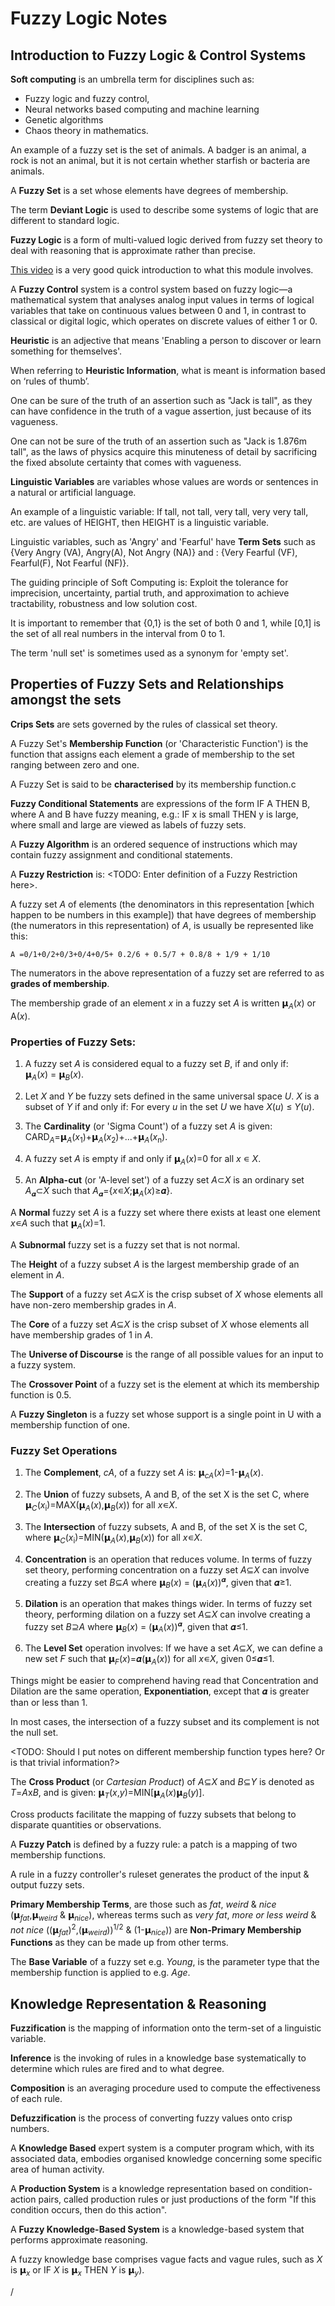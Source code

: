 
# Fuzzy Logic Notes

## Introduction to Fuzzy Logic & Control Systems

**Soft computing** is an umbrella term for disciplines such as:  
* Fuzzy logic and fuzzy control,
* Neural networks based computing and machine learning
* Genetic algorithms
* Chaos theory in mathematics.

An example of a fuzzy set is the set of animals. A badger is an animal, a rock is not an animal, but it is not certain whether starfish or bacteria are animals.

A **Fuzzy Set** is a set whose elements have degrees of membership.

The term **Deviant Logic** is used to describe some systems of logic that are different to standard logic.

**Fuzzy Logic** is a form of multi-valued logic derived from fuzzy set theory to deal with reasoning that is approximate rather than precise.

[This video](https://www.youtube.com/watch?v=J_Q5X0nTmrA) is a very good quick introduction to what this module involves.

A **Fuzzy Control** system is a control system based on fuzzy logic—a mathematical system that analyses analog input values in terms of logical variables that take on continuous values between 0 and 1, in contrast to classical or digital logic, which operates on discrete values of either 1 or 0.

**Heuristic** is an adjective that means 'Enabling a person to discover or learn something for themselves'.

When referring to **Heuristic Information**, what is meant is information based on ‘rules of thumb’.

One can be sure of the truth of an assertion such as "Jack is tall", as they can have confidence in the truth of a vague assertion, just because of its vagueness.

One can not be sure of the truth of an assertion such as "Jack is 1.876m tall", as the laws of physics acquire this minuteness of detail by sacrificing the fixed absolute certainty that comes with vagueness.

**Linguistic Variables** are variables whose values are words or sentences in a natural or artificial language.

An example of a linguistic variable: If tall, not tall, very tall, very very tall, etc. are values of HEIGHT, then HEIGHT is a linguistic variable.

Linguistic variables, such as 'Angry' and 'Fearful' have **Term Sets** such as {Very Angry (VA), Angry(A), Not Angry (NA)} and : {Very Fearful (VF), Fearful(F), Not Fearful (NF)}.

The guiding principle of Soft Computing is: Exploit the tolerance for imprecision, uncertainty, partial truth, and approximation to achieve tractability, robustness and low solution cost.

It is important to remember that {0,1} is the set of both 0 and 1, while [0,1] is the set of all real numbers in the interval from 0 to 1.

The term 'null set' is sometimes used as a synonym for 'empty set'.

## Properties of Fuzzy Sets and Relationships amongst the sets

**Crips Sets** are sets governed by the rules of classical set theory.

A Fuzzy Set's **Membership Function** (or 'Characteristic Function') is the function that assigns each element a grade of membership to the set ranging between zero and one.

A Fuzzy Set is said to be **characterised** by its membership function.c

**Fuzzy Conditional Statements** are expressions of the form IF A THEN B, where A and B have fuzzy meaning, e.g.: IF x is small THEN y is large, where small and large are viewed as labels of fuzzy sets.

A **Fuzzy Algorithm** is an ordered sequence of instructions which may contain fuzzy assignment and conditional statements.

A **Fuzzy Restriction** is: <TODO: Enter definition of a Fuzzy Restriction here>.

A fuzzy set *A* of elements (the denominators in this representation [which happen to be numbers in this example]) that have degrees of membership (the numerators in this representation) of *A*, is usually be represented like this:
```
A =0/1+0/2+0/3+0/4+0/5+ 0.2/6 + 0.5/7 + 0.8/8 + 1/9 + 1/10
```

The numerators in the above representation of a fuzzy set are referred to as **grades of membership**.

The membership grade of an element *x* in a fuzzy set *A* is written 𝝻<sub>*A*</sub>(*x*) or A(*x*).

### Properties of Fuzzy Sets:

1. A fuzzy set *A* is considered equal to a fuzzy set *B*, if and only if:  
𝝻<sub>*A*</sub>(*x*) = 𝝻<sub>*B*</sub>(*x*).  

2. Let *X* and *Y* be fuzzy sets defined in the same universal space *U*. *X* is a subset of *Y* if and only if: For every *u* in the set *U* we have *X*(*u*) ≤ *Y*(*u*).

3. The **Cardinality** (or 'Sigma Count') of a fuzzy set *A* is given: CARD<sub>*A*</sub>=𝝻<sub>*A*</sub>(*x*<sub>1</sub>)+𝝻<sub>*A*</sub>(*x*<sub>2</sub>)+...+𝝻<sub>*A*</sub>(*x*<sub>n</sub>).

4. A fuzzy set *A* is empty if and only if 𝝻<sub>*A*</sub>(*x*)=0 for all *x* ∊ *X*.

5. An **Alpha-cut** (or 'A-level set') of a fuzzy set *A*⊂*X* is an ordinary set *A*<sub>𝜶</sub>⊂*X* such that *A*<sub>𝜶</sub>={*x*∊*X*;𝝻<sub>*A*</sub>(*x*)≥𝜶}.

A **Normal** fuzzy set *A* is a fuzzy set where there exists at least one element *x*∊*A* such that 𝝻<sub>*A*</sub>(*x*)=1.

A **Subnormal** fuzzy set is a fuzzy set that is not normal.

The **Height** of a fuzzy subset *A* is the largest membership grade of an element in *A*.

The **Support** of a fuzzy set *A*⊆*X* is the crisp subset of *X* whose elements all have non-zero membership grades in *A*.

The **Core** of a fuzzy set *A*⊆*X* is the crisp subset of *X* whose elements all have membership grades of 1 in *A*.

The **Universe of Discourse** is the range of all possible values for an input to a fuzzy system.

The **Crossover Point** of a fuzzy set is the element at which its membership function is 0.5.

A **Fuzzy Singleton** is a fuzzy set whose support is a single point in U with a membership function of one.

### Fuzzy Set Operations

1. The **Complement**, *cA*, of a fuzzy set *A* is: 𝝻<sub>*cA*</sub>(*x*)=1-𝝻<sub>*A*</sub>(*x*).

2. The **Union** of fuzzy subsets, A and B, of the set X is the set C, where 𝝻<sub>*C*</sub>(*x*<sub>i</sub>)=MAX(𝝻<sub>*A*</sub>(*x*),𝝻<sub>*B*</sub>(*x*)) for all *x*∊*X*.

3. The **Intersection** of fuzzy subsets, A and B, of the set X is the set C, where 𝝻<sub>*C*</sub>(*x*<sub>i</sub>)=MIN(𝝻<sub>*A*</sub>(*x*),𝝻<sub>*B*</sub>(*x*)) for all *x*∊*X*.

4. **Concentration** is an operation that reduces volume. In terms of fuzzy set theory, performing concentration on a fuzzy set *A*⊆*X* can involve creating a fuzzy set *B*⊆*A* where 𝝻<sub>*B*</sub>(*x*) = (𝝻<sub>*A*</sub>(*x*))<sup>𝜶</sup>, given that 𝜶≥1.

5. **Dilation** is an operation that makes things wider. In terms of fuzzy set theory, performing dilation on a fuzzy set *A*⊆*X* can involve creating a fuzzy set *B*⊇*A* where 𝝻<sub>*B*</sub>(*x*) = (𝝻<sub>*A*</sub>(*x*))<sup>𝜶</sup>, given that 𝜶≤1.

6. The **Level Set** operation involves: If we have a set *A*⊆*X*, we can define a new set *F* such that 𝝻<sub>*F*</sub>(*x*)=𝜶(𝝻<sub>*A*</sub>(*x*)) for all *x*∊*X*, given 0≤𝜶≤1.

Things might be easier to comprehend having read that Concentration and Dilation are the same operation, **Exponentiation**, except that 𝜶 is greater than or less than 1.

In most cases, the intersection of a fuzzy subset and its complement is not the null set.

<TODO: Should I put notes on different membership function types here? Or is that trivial information?>

The **Cross Product** (or *Cartesian Product*) of *A*⊆*X* and *B*⊆*Y* is denoted as *T*=*A*x*B*, and is given: 𝝻<sub>*T*</sub>(*x*,*y*)=MIN[𝝻<sub>*A*</sub>(*x*)𝝻<sub>*B*</sub>(*y*)].

Cross products facilitate the mapping of fuzzy subsets that belong to disparate quantities or observations.

A **Fuzzy Patch** is defined by a fuzzy rule: a patch is a mapping of two membership functions.

A rule in a fuzzy controller's ruleset generates the product of the input & output fuzzy sets.

**Primary Membership Terms**, are those such as *fat*, *weird* & *nice* (𝝻<sub>*fat*</sub>,𝝻<sub>*weird*</sub> & 𝝻<sub>*nice*</sub>), whereas terms such as *very fat*, *more or less weird* & *not nice* ((𝝻<sub>*fat*</sub>)<sup>2</sup>,(𝝻<sub>*weird*</sub>))<sup>1/2</sup> & (1-𝝻<sub>*nice*</sub>)) are **Non-Primary Membership Functions** as they can be made up from other terms.

The **Base Variable** of a fuzzy set e.g. *Young*, is the parameter type that the membership function is applied to e.g. *Age*.

## Knowledge Representation & Reasoning

**Fuzzification** is the mapping of information onto the term-set of a linguistic variable.

**Inference** is the invoking of rules in a knowledge base systematically to determine which rules are fired and to what degree.

**Composition** is an averaging procedure used to compute the effectiveness of each rule.

**Defuzzification** is the process of converting fuzzy values onto crisp numbers.

A **Knowledge Based** expert system is a computer program which, with its associated data, embodies organised knowledge concerning some specific area of human activity.

A **Production System** is a knowledge representation based on condition-action pairs, called production rules or just productions of the form "If this condition occurs, then do this action".

A **Fuzzy Knowledge-Based System** is a knowledge-based system that performs approximate reasoning.

A fuzzy knowledge base comprises vague facts and vague rules, such as *X* is 𝝻<sub>*x*</sub> or IF *X* is 𝝻<sub>*x*</sub> THEN *Y* is 𝝻<sub>*y*</sub>).






/

